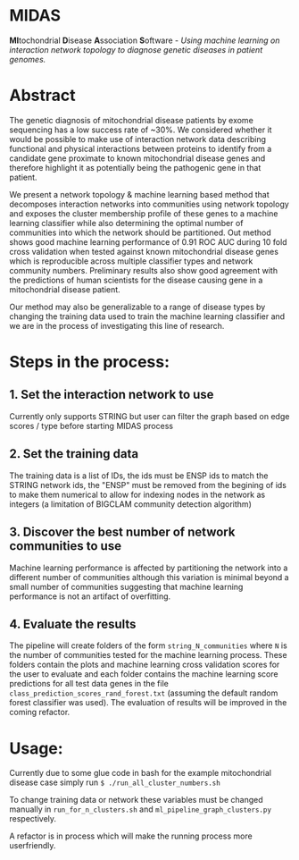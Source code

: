 # MIDAS
**MI**tochondrial **D**isease **A**ssociation **S**oftware - *Using machine learning on interaction network topology to diagnose genetic diseases in patient genomes.*

# Abstract
The genetic diagnosis of mitochondrial disease patients by exome sequencing has a low success rate of ~30%. We considered whether it would be possible to make use of interaction network data  describing functional and physical interactions between proteins to identify from a candidate gene proximate to known mitochondrial disease genes and therefore highlight it as potentially being the pathogenic gene in that patient. 

We present a network topology & machine learning based method that decomposes interaction networks into communities using network topology and exposes the cluster membership profile of these genes to a machine learning classifier while also determining the optimal number of communities into which the network should be partitioned. Out method shows good machine learning performance of 0.91 ROC AUC during 10 fold cross validation when tested against known mitochondrial disease genes which is reproducible across multiple classifier types and network community numbers. Preliminary results also show good agreement with the predictions of human scientists for the disease causing gene in a mitochondrial disease patient.

Our method may also be generalizable to a range of disease types by changing the training data used to train the machine learning classifier and we are in the process of investigating this line of research.

# Steps in the process:
## 1. Set the interaction network to use
Currently only supports STRING but user can filter the graph based on edge scores / type before starting MIDAS process
## 2. Set the training data
The training data is a list of IDs, the ids must be ENSP ids to match the STRING network ids, the "ENSP" must be removed from the begining of ids to make them numerical to allow for indexing nodes in the network as integers (a limitation of BIGCLAM community detection algorithm)
## 3. Discover the best number of network communities to use
Machine learning performance is affected by partitioning the network into a different number of communities although this variation is minimal beyond a small number of communities suggesting that machine learning performance is not an artifact of overfitting.
## 4. Evaluate the results
The pipeline will create folders of the form `string_N_communities` where `N` is the number of communities tested for the machine learning process. These folders contain the plots and machine learning cross validation scores for the user to evaluate and each folder contains the machine learning score predictions for all test data genes in the file `class_prediction_scores_rand_forest.txt` (assuming the default random forest classifier was used). The evaluation of results will be improved in the coming refactor.

# Usage:
Currently due to some glue code in bash for the example mitochondrial disease case simply run
`$ ./run_all_cluster_numbers.sh`

To change training data or network these variables must be changed manually in `run_for_n_clusters.sh` and `ml_pipeline_graph_clusters.py` respectively.

A refactor is in process which will make the running process more userfriendly.